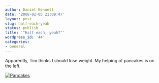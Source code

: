 ```yaml
---
author: Daniel Kennett
date: '2008-02-05 21:09:47'
layout: post
slug: half-each-yeah
status: publish
title: '"Half each, yeah?"'
wordpress_id: '44'
categories:
- General
---
```


Apparently, Tim thinks I should lose weight. My helping of pancakes is on the left. 

<a href='http://ikennd.ac/pictures/for_posts/2008/02/pancakes.jpg' title='Pancakes'><img src='http://ikennd.ac/pictures/for_posts/2008/02/pancakes.jpg' alt='Pancakes' /></a>